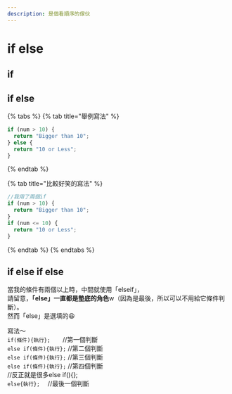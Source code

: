 ```yaml
---
description: 是個看順序的傢伙
---
```


# if else

## if

## if else

{% tabs %}
{% tab title="舉例寫法" %}
```javascript
if (num > 10) {
  return "Bigger than 10";
} else {
  return "10 or Less";
}
```
{% endtab %}

{% tab title="比較好笑的寫法" %}
```javascript
//我用了兩個if
if (num > 10) {
  return "Bigger than 10";
} 
if (num <= 10) {
  return "10 or Less";
}
```
{% endtab %}
{% endtabs %}

## if else if else

當我的條件有兩個以上時，中間就使用「elseif」，\
請留意，**「else」一直都是墊底的角色**w（因為是最後，所以可以不用給它條件判斷）。\
然而「else」是選填的😆

寫法～\
`if(條件){執行};`　　//第一個判斷\
`else if(條件){執行};` //第二個判斷\
`else if(條件){執行};` //第三個判斷\
`else if(條件){執行};` //第四個判斷\
//反正就是很多else if(){};\
`else{執行};`　   //最後一個判斷



